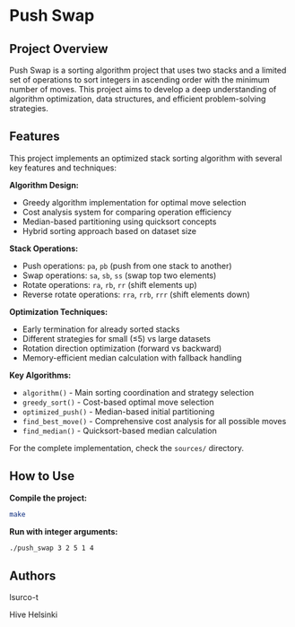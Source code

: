 # Push Swap

## Project Overview

Push Swap is a sorting algorithm project that uses two stacks and a limited set of operations to sort integers in ascending order with the minimum number of moves. This project aims to develop a deep understanding of algorithm optimization, data structures, and efficient problem-solving strategies.

## Features

This project implements an optimized stack sorting algorithm with several key features and techniques:

**Algorithm Design:**
- Greedy algorithm implementation for optimal move selection
- Cost analysis system for comparing operation efficiency
- Median-based partitioning using quicksort concepts
- Hybrid sorting approach based on dataset size

**Stack Operations:**
- Push operations: `pa`, `pb` (push from one stack to another)
- Swap operations: `sa`, `sb`, `ss` (swap top two elements)
- Rotate operations: `ra`, `rb`, `rr` (shift elements up)
- Reverse rotate operations: `rra`, `rrb`, `rrr` (shift elements down)

**Optimization Techniques:**
- Early termination for already sorted stacks
- Different strategies for small (≤5) vs large datasets
- Rotation direction optimization (forward vs backward)
- Memory-efficient median calculation with fallback handling

**Key Algorithms:**
- `algorithm()` - Main sorting coordination and strategy selection
- `greedy_sort()` - Cost-based optimal move selection
- `optimized_push()` - Median-based initial partitioning
- `find_best_move()` - Comprehensive cost analysis for all possible moves
- `find_median()` - Quicksort-based median calculation

For the complete implementation, check the `sources/` directory.

## How to Use

**Compile the project:**
```bash
make
```

**Run with integer arguments:**
```bash
./push_swap 3 2 5 1 4
```

## Authors

lsurco-t

Hive Helsinki
